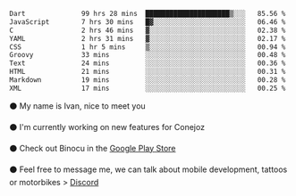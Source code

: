 <!--START_SECTION:waka-->

```txt
Dart              99 hrs 28 mins  █████████████████████▒░░░   85.56 %
JavaScript        7 hrs 30 mins   █▓░░░░░░░░░░░░░░░░░░░░░░░   06.46 %
C                 2 hrs 46 mins   ▓░░░░░░░░░░░░░░░░░░░░░░░░   02.38 %
YAML              2 hrs 31 mins   ▓░░░░░░░░░░░░░░░░░░░░░░░░   02.17 %
CSS               1 hr 5 mins     ▒░░░░░░░░░░░░░░░░░░░░░░░░   00.94 %
Groovy            33 mins         ░░░░░░░░░░░░░░░░░░░░░░░░░   00.48 %
Text              24 mins         ░░░░░░░░░░░░░░░░░░░░░░░░░   00.36 %
HTML              21 mins         ░░░░░░░░░░░░░░░░░░░░░░░░░   00.31 %
Markdown          19 mins         ░░░░░░░░░░░░░░░░░░░░░░░░░   00.28 %
XML               17 mins         ░░░░░░░░░░░░░░░░░░░░░░░░░   00.25 %
```

<!--END_SECTION:waka-->

⚫ My name is Ivan, nice to meet you

⚫ I'm currently working on new features for Conejoz

⚫ Check out Binocu in the [Google Play Store](https://play.google.com/store/apps/dev?id=8134108822411179352)

⚫ Feel free to message me, we can talk about mobile development, tattoos or motorbikes > [Discord](https://discord.com/invite/M4wTh36A3N)
